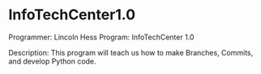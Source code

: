 # InfoTechCenter1.0

Programmer: Lincoln Hess
Program: InfoTechCenter 1.0

Description:	This program will teach us how to make Branches, Commits, and develop Python code.

